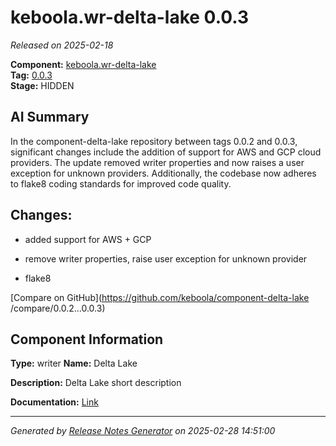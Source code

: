#  keboola.wr-delta-lake 0.0.3

_Released on 2025-02-18_

**Component:** [keboola.wr-delta-lake](https://github.com/keboola/component-delta-lake)  
**Tag:** [0.0.3](https://github.com/keboola/component-delta-lake/releases/tag/0.0.3)  
**Stage:** HIDDEN


## AI Summary
In the component-delta-lake repository between tags 0.0.2 and 0.0.3, significant changes include the addition of support for AWS and GCP cloud providers. The update removed writer properties and now raises a user exception for unknown providers. Additionally, the codebase now adheres to flake8 coding standards for improved code quality.



## Changes:


- added support for AWS + GCP 




- remove writer properties, raise user exception for unknown provider 




- flake8 




[Compare on GitHub](https://github.com/keboola/component-delta-lake
/compare/0.0.2...0.0.3)



## Component Information
**Type:** writer
**Name:** Delta Lake

**Description:** Delta Lake short description


**Documentation:** [Link](https://github.com/keboola/component-delta-lake.git/blob/master/README.md)



---
_Generated by [Release Notes Generator](https://github.com/keboola/release-notes-generator)
on 2025-02-28 14:51:00_
